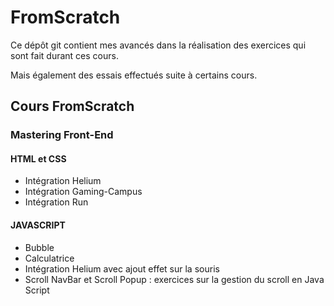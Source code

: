 # FromScratch

Ce dépôt git contient mes avancés dans la réalisation des exercices
qui sont fait durant ces cours.

Mais également des essais effectués suite à certains cours.

## Cours FromScratch

### Mastering Front-End

#### HTML et CSS

- Intégration Helium
- Intégration Gaming-Campus
- Intégration Run

#### JAVASCRIPT

- Bubble
- Calculatrice
- Intégration Helium avec ajout effet sur la souris
- Scroll NavBar et Scroll Popup : exercices sur la gestion du scroll en Java Script
